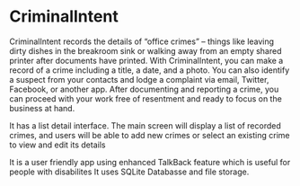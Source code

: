 # CriminalIntent
CriminalIntent records the details of “office crimes” – things like leaving dirty dishes in the breakroom sink or walking away from
an empty shared printer after documents have printed.
With CriminalIntent, you can make a record of a crime including a title, a date, and a photo. You
can also identify a suspect from your contacts and lodge a complaint via email, Twitter, Facebook,
or another app. After documenting and reporting a crime, you can proceed with your work free of
resentment and ready to focus on the business at hand.

It has a list detail interface. The main screen will display a list of recorded crimes, and users will be able to add new
crimes or select an existing crime to view and edit its details 

It is a user friendly app using enhanced TalkBack feature which is useful for people with disabilites
It uses SQLite Databasse and file storage.
